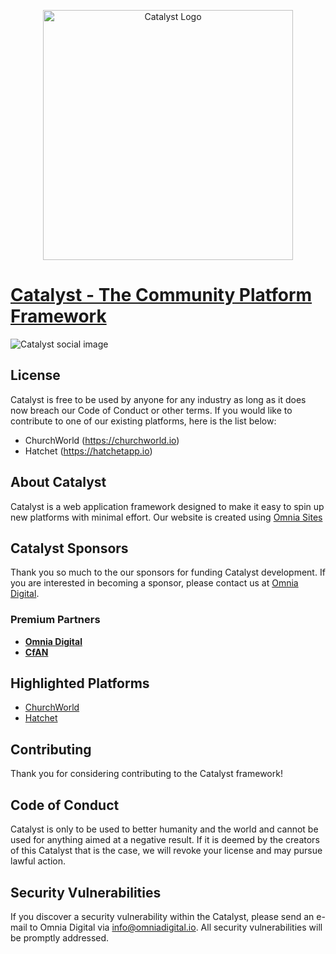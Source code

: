 <p align="center"><a href="https://omniadigital.io" target="_blank"><img src="https://content.app-sources.com/s/91507677463936751/uploads/Logos/catalyst-logo-1070605.svg" width="400" alt="Catalyst Logo"></a></p>

<p align="center"><a href="https://omniadigital.io" target="_blank"><h1>Catalyst - The Community Platform Framework</h1></a></p>

![Catalyst social image](https://github.com/omnia-digital/catalyst/assets/5092957/ddf67169-cec4-4e7e-ad49-814194532834)

## License

Catalyst is free to be used by anyone for any industry as long as it does now breach our Code of Conduct or other terms.
If you would like to contribute to one of our existing platforms, here is the list below:
- ChurchWorld (https://churchworld.io)
- Hatchet (https://hatchetapp.io)

## About Catalyst

Catalyst is a web application framework designed to make it easy to spin up new platforms with minimal effort.
Our website is created using [Omnia Sites](https://omnia.church/sites)

## Catalyst Sponsors

Thank you so much to the our sponsors for funding Catalyst development. If you are interested in becoming a sponsor, please contact us at [Omnia Digital](https://omniadigital.io).

### Premium Partners

- **[Omnia Digital](https://omniadigital.io)**
- **[CfAN](https://cfan.org)**

## Highlighted Platforms
- [ChurchWorld](https://churchworld.io)
- [Hatchet](https://hatchetapp.io)

## Contributing

Thank you for considering contributing to the Catalyst framework!

## Code of Conduct

Catalyst is only to be used to better humanity and the world and cannot be used for anything aimed at a negative result. If it is deemed by the creators of this Catalyst that is the case, we will revoke your license and may pursue lawful action.

## Security Vulnerabilities

If you discover a security vulnerability within the Catalyst, please send an e-mail to Omnia Digital via [info@omniadigital.io](mailto:info@omniadigital.io). All security vulnerabilities will be promptly addressed.


